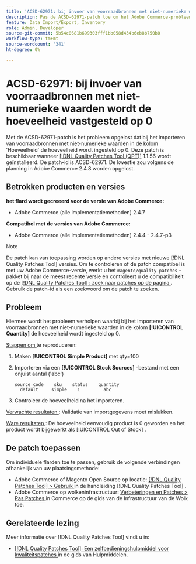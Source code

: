 ```yaml
---
title: 'ACSD-62971: bij invoer van voorraadbronnen met niet-numerieke waarden wordt de hoeveelheid vastgesteld op 0'
description: Pas de ACSD-62971-patch toe om het Adobe Commerce-probleem op te lossen. Bij het importeren van voorraadbronnen met niet-numerieke waarden in de kolom 'Hoeveelheid' wordt de hoeveelheid ingesteld op 0.
feature: Data Import/Export, Inventory
role: Admin, Developer
source-git-commit: 5b54c0681b699303fff1bb058d434b6eb8b750b0
workflow-type: tm+mt
source-wordcount: '341'
ht-degree: 0%

---
```



# ACSD-62971: bij invoer van voorraadbronnen met niet-numerieke waarden wordt de hoeveelheid vastgesteld op 0

Met de ACSD-62971-patch is het probleem opgelost dat bij het importeren van voorraadbronnen met niet-numerieke waarden in de kolom &#39;Hoeveelheid&#39; de hoeveelheid wordt ingesteld op 0. Deze patch is beschikbaar wanneer [[!DNL Quality Patches Tool (QPT)]](/help/tools/quality-patches-tool/quality-patches-tool-to-self-serve-quality-patches.md) 1.1.56 wordt geïnstalleerd. De patch-id is ACSD-62971. De kwestie zou volgens de planning in Adobe Commerce 2.4.8 worden opgelost.

## Betrokken producten en versies

**het flard wordt gecreeerd voor de versie van Adobe Commerce:**

* Adobe Commerce (alle implementatiemethoden) 2.4.7

**Compatibel met de versies van Adobe Commerce:**

* Adobe Commerce (alle implementatiemethoden) 2.4.4 - 2.4.7-p3

>[!NOTE]
>
>De patch kan van toepassing worden op andere versies met nieuwe [!DNL Quality Patches Tool] versies. Om te controleren of de patch compatibel is met uw Adobe Commerce-versie, werkt u het `magento/quality-patches` -pakket bij naar de meest recente versie en controleert u de compatibiliteit op de [[!DNL Quality Patches Tool] : zoek naar patches op de pagina ](https://experienceleague.adobe.com/tools/commerce-quality-patches/index.html?lang=nl-NL) . Gebruik de patch-id als een zoekwoord om de patch te zoeken.

## Probleem

Hiermee wordt het probleem verholpen waarbij bij het importeren van voorraadbronnen met niet-numerieke waarden in de kolom **[!UICONTROL Quantity]** de hoeveelheid wordt ingesteld op 0.

<u> Stappen om </u> te reproduceren:

1. Maken **[!UICONTROL Simple Product]** met qty=100
1. Importeren via een **[!UICONTROL Stock Sources]** -bestand met een onjuist aantal (&#39;abc&#39;)

   ```table
   source_code    sku    status    quantity
     default     simple    1         abc
   ```

1. Controleer de hoeveelheid na het importeren.

<u> Verwachte resultaten </u>:
Validatie van importgegevens moet mislukken.

<u> Ware resultaten </u>:
De hoeveelheid eenvoudig product is 0 geworden en het product wordt bijgewerkt als [!UICONTROL Out of Stock] .

## De patch toepassen

Om individuele flarden toe te passen, gebruik de volgende verbindingen afhankelijk van uw plaatsingsmethode:

* Adobe Commerce of Magento Open Source op locatie: [[!DNL Quality Patches Tool]  > Gebruik ](/help/tools/quality-patches-tool/usage.md) in de handleiding [!DNL Quality Patches Tool] .
* Adobe Commerce op wolkeninfrastructuur: [ Verbeteringen en Patches > Pas Patches ](https://experienceleague.adobe.com/docs/commerce-cloud-service/user-guide/develop/upgrade/apply-patches.html?lang=nl-NL) in Commerce op de gids van de Infrastructuur van de Wolk toe.

## Gerelateerde lezing

Meer informatie over [!DNL Quality Patches Tool] vindt u in:

* [[!DNL Quality Patches Tool]: Een zelfbedieningshulpmiddel voor kwaliteitspatches ](/help/tools/quality-patches-tool/quality-patches-tool-to-self-serve-quality-patches.md) in de gids van Hulpmiddelen.

